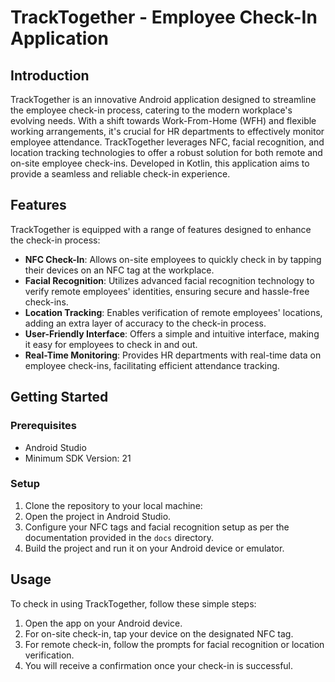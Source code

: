 # TrackTogether - Employee Check-In Application

## Introduction
TrackTogether is an innovative Android application designed to streamline the employee check-in process, catering to the modern workplace's evolving needs. With a shift towards Work-From-Home (WFH) and flexible working arrangements, it's crucial for HR departments to effectively monitor employee attendance. TrackTogether leverages NFC, facial recognition, and location tracking technologies to offer a robust solution for both remote and on-site employee check-ins. Developed in Kotlin, this application aims to provide a seamless and reliable check-in experience.

## Features
TrackTogether is equipped with a range of features designed to enhance the check-in process:
- **NFC Check-In**: Allows on-site employees to quickly check in by tapping their devices on an NFC tag at the workplace.
- **Facial Recognition**: Utilizes advanced facial recognition technology to verify remote employees' identities, ensuring secure and hassle-free check-ins.
- **Location Tracking**: Enables verification of remote employees' locations, adding an extra layer of accuracy to the check-in process.
- **User-Friendly Interface**: Offers a simple and intuitive interface, making it easy for employees to check in and out.
- **Real-Time Monitoring**: Provides HR departments with real-time data on employee check-ins, facilitating efficient attendance tracking.


## Getting Started

### Prerequisites
- Android Studio
- Minimum SDK Version: 21

### Setup
1. Clone the repository to your local machine:
2. Open the project in Android Studio.
3. Configure your NFC tags and facial recognition setup as per the documentation provided in the `docs` directory.
4. Build the project and run it on your Android device or emulator.

## Usage
To check in using TrackTogether, follow these simple steps:
1. Open the app on your Android device.
2. For on-site check-in, tap your device on the designated NFC tag.
3. For remote check-in, follow the prompts for facial recognition or location verification.
4. You will receive a confirmation once your check-in is successful.



